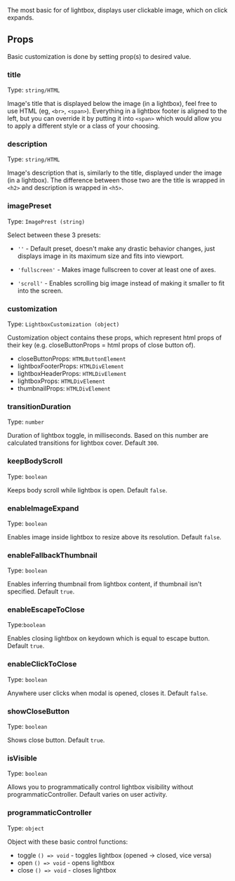 The most basic for of lightbox, displays user clickable image, which on click expands.

## Props

Basic customization is done by setting prop(s) to desired value.

### title

Type: `string/HTML`

Image's title that is displayed below the image (in a lightbox), feel free to use HTML (eg, `<br>`, `<span>`). Everything
in a lightbox footer is aligned to the left, but you can override it by putting it into `<span>` which would allow you to
apply a different style or a class of your choosing.

### description

Type: `string/HTML`

Image's description that is, similarly to the title, displayed under the image (in a lightbox). The difference between
those two are the title is wrapped in `<h2>` and description is wrapped in `<h5>`.

### imagePreset

Type: `ImagePrest (string)`

Select between these 3 presets:

- `''` - Default preset, doesn't make any drastic behavior changes, just displays image in its maximum size and fits into viewport.

- `'fullscreen'` - Makes image fullscreen to cover at least one of axes.

- `'scroll'` - Enables scrolling big image instead of making it smaller to fit into the screen.


### customization

Type: `LightboxCustomization (object)`

Customization object contains these props, which represent html props of their key (e.g. closeButtonProps = html props of
close button of).

- closeButtonProps: `HTMLButtonElement`
- lightboxFooterProps: `HTMLDivElement`
- lightboxHeaderProps: `HTMLDivElement`
- lightboxProps: `HTMLDivElement`
- thumbnailProps: `HTMLDivElement`

### transitionDuration

Type: `number`

Duration of lightbox toggle, in milliseconds. Based on this number are calculated transitions for lightbox cover. Default
`300`.

### keepBodyScroll

Type: `boolean`

Keeps body scroll while lightbox is open. Default `false`.

### enableImageExpand

Type: `boolean`

Enables image inside lightbox to resize above its resolution. Default `false`.

### enableFallbackThumbnail

Type: `boolean`

Enables inferring thumbnail from lightbox content, if thumbnail isn't specified. Default `true`.

### enableEscapeToClose

Type:`boolean`

Enables closing lightbox on keydown which is equal to escape button. Default `true`.

### enableClickToClose

Type: `boolean`

Anywhere user clicks when modal is opened, closes it. Default `false`.

### showCloseButton

Type: `boolean`

Shows close button. Default `true`.

### isVisible

Type: `boolean`

Allows you to programmatically control lightbox visibility without programmaticController. Default varies on user activity.

### programmaticController

Type: `object`

Object with these basic control functions:

- toggle `() => void` - toggles lightbox (opened -> closed, vice versa)
- open `() => void` - opens lightbox
- close `() => void` - closes lightbox
